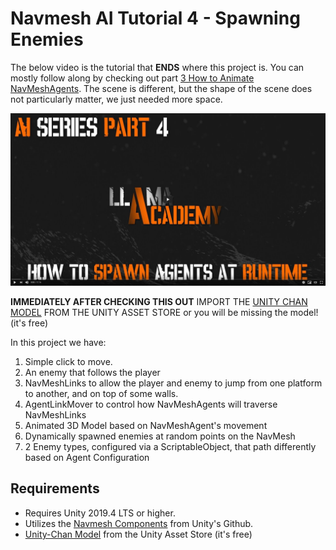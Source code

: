 # Navmesh AI Tutorial 4 - Spawning Enemies
The below video is the tutorial that **ENDS** where this project is. You can mostly follow along by checking out part [3 How to Animate NavMeshAgents](https://github.com/llamacademy/ai-series-part-4). The scene is different, but the shape of the scene does not particularly matter, we just needed more space.

[![Youtube Tutorial](./Video%20Screenshot.png)](https://www.youtube.com/watch?v=5uO0dXYbL-s&ref=github)

**IMMEDIATELY AFTER CHECKING THIS OUT** IMPORT THE [UNITY CHAN MODEL](https://assetstore.unity.com/packages/3d/characters/unity-chan-model-18705) FROM THE UNITY ASSET STORE or you will be missing the model! (it's free)

In this project we have:
1. Simple click to move.
2. An enemy that follows the player
3. NavMeshLinks to allow the player and enemy to jump from one platform to another, and on top of some walls.
4. AgentLinkMover to control how NavMeshAgents will traverse NavMeshLinks
5. Animated 3D Model based on NavMeshAgent's movement
6. Dynamically spawned enemies at random points on the NavMesh
7. 2 Enemy types, configured via a ScriptableObject, that path differently based on Agent Configuration

## Requirements
* Requires Unity 2019.4 LTS or higher. 
* Utilizes the [Navmesh Components](https://github.com/Unity-Technologies/NavMeshComponents) from Unity's Github.
* [Unity-Chan Model](https://assetstore.unity.com/packages/3d/characters/unity-chan-model-18705) from the Unity Asset Store (it's free)